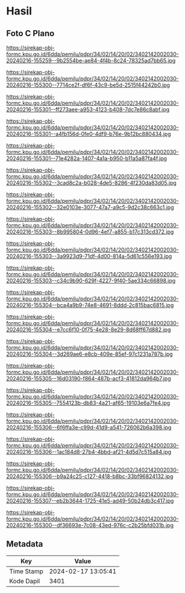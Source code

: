 # Hasil

## Foto C Plano

https://sirekap-obj-formc.kpu.go.id/6dda/pemilu/pdpr/34/02/14/20/02/3402142002030-20240216-155259--9b2554be-ae84-4f4b-8c24-78325ad7bb65.jpg

https://sirekap-obj-formc.kpu.go.id/6dda/pemilu/pdpr/34/02/14/20/02/3402142002030-20240216-155300--7714ce2f-df6f-43c9-be5d-2515f44242b0.jpg

https://sirekap-obj-formc.kpu.go.id/6dda/pemilu/pdpr/34/02/14/20/02/3402142002030-20240216-155301--ff273aee-a953-4123-b408-7dc7e86c8abf.jpg

https://sirekap-obj-formc.kpu.go.id/6dda/pemilu/pdpr/34/02/14/20/02/3402142002030-20240216-155301--a4fb156d-0fe0-4df9-b76e-9b12bc880434.jpg

https://sirekap-obj-formc.kpu.go.id/6dda/pemilu/pdpr/34/02/14/20/02/3402142002030-20240216-155301--71e4282a-1407-4a1a-b950-b11a5a87fa4f.jpg

https://sirekap-obj-formc.kpu.go.id/6dda/pemilu/pdpr/34/02/14/20/02/3402142002030-20240216-155302--3cad8c2a-b028-4de5-8286-4f230da83d05.jpg

https://sirekap-obj-formc.kpu.go.id/6dda/pemilu/pdpr/34/02/14/20/02/3402142002030-20240216-155302--32e0103e-3077-47a7-a9c5-9d2c38c663c1.jpg

https://sirekap-obj-formc.kpu.go.id/6dda/pemilu/pdpr/34/02/14/20/02/3402142002030-20240216-155303--8b995804-0d96-4ef7-a855-b17c313cd372.jpg

https://sirekap-obj-formc.kpu.go.id/6dda/pemilu/pdpr/34/02/14/20/02/3402142002030-20240216-155303--3a9923d9-71df-4d00-814a-5d61c556e193.jpg

https://sirekap-obj-formc.kpu.go.id/6dda/pemilu/pdpr/34/02/14/20/02/3402142002030-20240216-155303--c34c9b90-629f-4227-9f40-5ae334c66898.jpg

https://sirekap-obj-formc.kpu.go.id/6dda/pemilu/pdpr/34/02/14/20/02/3402142002030-20240216-155304--bca4a9b9-74e8-4691-8ddd-2c815bac6815.jpg

https://sirekap-obj-formc.kpu.go.id/6dda/pemilu/pdpr/34/02/14/20/02/3402142002030-20240216-155304--e7cc6f10-0f75-4e28-8e29-8d68ff67d882.jpg

https://sirekap-obj-formc.kpu.go.id/6dda/pemilu/pdpr/34/02/14/20/02/3402142002030-20240216-155304--3d269ae6-e8cb-409e-85ef-97c1231a787b.jpg

https://sirekap-obj-formc.kpu.go.id/6dda/pemilu/pdpr/34/02/14/20/02/3402142002030-20240216-155305--16d03190-f864-487b-acf3-41812da964b7.jpg

https://sirekap-obj-formc.kpu.go.id/6dda/pemilu/pdpr/34/02/14/20/02/3402142002030-20240216-155305--7554123b-db83-4a21-af65-19103e6a7fe4.jpg

https://sirekap-obj-formc.kpu.go.id/6dda/pemilu/pdpr/34/02/14/20/02/3402142002030-20240216-155306--6f6ffa3e-c99d-41d9-a541-726062b6a398.jpg

https://sirekap-obj-formc.kpu.go.id/6dda/pemilu/pdpr/34/02/14/20/02/3402142002030-20240216-155306--1ac184d8-27b4-4bbd-af21-4d5d7c515a84.jpg

https://sirekap-obj-formc.kpu.go.id/6dda/pemilu/pdpr/34/02/14/20/02/3402142002030-20240216-155306--b9a24c25-c127-4418-b8bc-33bf96824132.jpg

https://sirekap-obj-formc.kpu.go.id/6dda/pemilu/pdpr/34/02/14/20/02/3402142002030-20240216-155307--eb2b3644-1725-41e5-ad49-50b24db3c417.jpg

https://sirekap-obj-formc.kpu.go.id/6dda/pemilu/pdpr/34/02/14/20/02/3402142002030-20240216-155300--df36693e-7c08-43ed-976c-c2b25bfd031b.jpg


## Metadata

| Key        | Value               |
| ---------- | ------------------- |
| Time Stamp | 2024-02-17 13:05:41 |
| Kode Dapil | 3401                |



